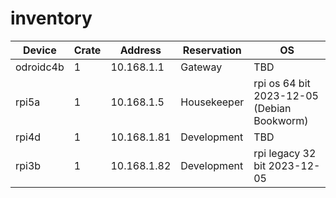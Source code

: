 # inventory

| Device    | Crate | Address     | Reservation | OS                                         |
| --------- | ----- | ----------- | ----------- | ------------------------------------------ |
| odroidc4b | 1     | 10.168.1.1  | Gateway     | TBD                                        |
| rpi5a     | 1     | 10.168.1.5  | Housekeeper | rpi os 64 bit 2023-12-05 (Debian Bookworm) |
| rpi4d     | 1     | 10.168.1.81 | Development | TBD                                        |
| rpi3b     | 1     | 10.168.1.82 | Development | rpi legacy 32 bit 2023-12-05               |
